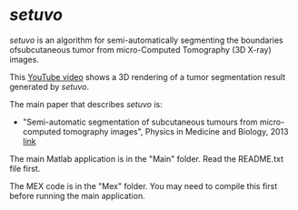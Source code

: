 *setuvo*
======

*setuvo* is an algorithm for semi-automatically segmenting the boundaries ofsubcutaneous tumor from micro-Computed Tomography (3D X-ray) images.

This [YouTube video](https://www.youtube.com/watch?v=W-e5GzNiojY) shows a 3D rendering of a tumor segmentation result generated by *setuvo*.

The main paper that describes *setuvo* is:

* "Semi-automatic segmentation of subcutaneous tumours from micro-computed tomography images", Physics in Medicine and Biology, 2013 [link](http://iopscience.iop.org/0031-9155/58/22/8007)

The main Matlab application is in the "Main" folder. Read the README.txt file first.

The MEX code is in the "Mex" folder. You may need to compile this first before running the main application.

